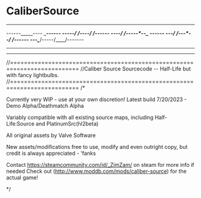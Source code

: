 # CaliberSource
---------------------------
------_____---- _____------
-----/ ___/----/ ___/------
----/ /-----*--\__  \------
---/ /___---*--___/ /------
---\____/-----/____/-------
----    ------     --------
---------------------------

//==========================================================================
//Caliber Source Sourcecode -- Half-Life but with fancy lightbulbs.
//==========================================================================
/*

Currently very WIP - use at your own discretion!
Latest build 7/20/2023 - Demo Alpha/Deathmatch Alpha

Variably compatible with all existing source maps, including Half-Life:Source and PlatinumSrc(hl2beta)


All original assets by Valve Software

New assets/modifications free to use, modify and even outright copy, but credit is always appreciated - 'fanks

Contact https://steamcommunity.com/id/_ZimZam/ on steam for more info if needed
Check out (http://www.moddb.com/mods/caliber-source) for the actual game!

*/
